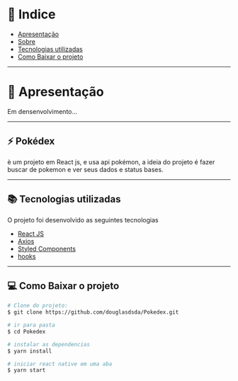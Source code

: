 # 📕 Indice

- [Apresentação](#-apresentação)
- [Sobre](#-pokédex)
- [Tecnologias utilizadas](#-tecnologias-utilizadas)
- [Como Baixar o projeto](#-como-baixar-o-projeto)
___

# 🚀 Apresentação
Em densenvolvimento...
___
## ⚡ Pokédex

è um projeto em React js, e usa api pokémon, a ideia do projeto é fazer buscar de pokemon e ver seus dados e status bases.
___
## 📚 Tecnologias utilizadas

O projeto foi desenvolvido as seguintes tecnologias

- [React JS](https://pt-br.reactjs.org/docs/getting-started.html)
- [Axios](https://github.com/axios/axios)
- [Styled Components](https://styled-components.com)
- [hooks](https://pt-br.reactjs.org/docs/hooks-intro.html)

 ___

## 💻 Como Baixar o projeto

```bash
# Clone do projeto:
$ git clone https://github.com/douglasdsda/Pokedex.git

# ir para pasta
$ cd Pokedex

# instalar as dependencias
$ yarn install

# iniciar react native em uma aba
$ yarn start


```

